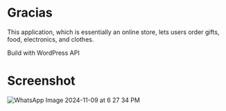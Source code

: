 # Gracias

This application, which is essentially an online store, lets users order gifts, food, electronics, and clothes. 

Build with WordPress API

# Screenshot 

![WhatsApp Image 2024-11-09 at 6 27 34 PM](https://github.com/user-attachments/assets/8402ce8b-cb89-46b6-b62d-4efdbeba3ce2)

